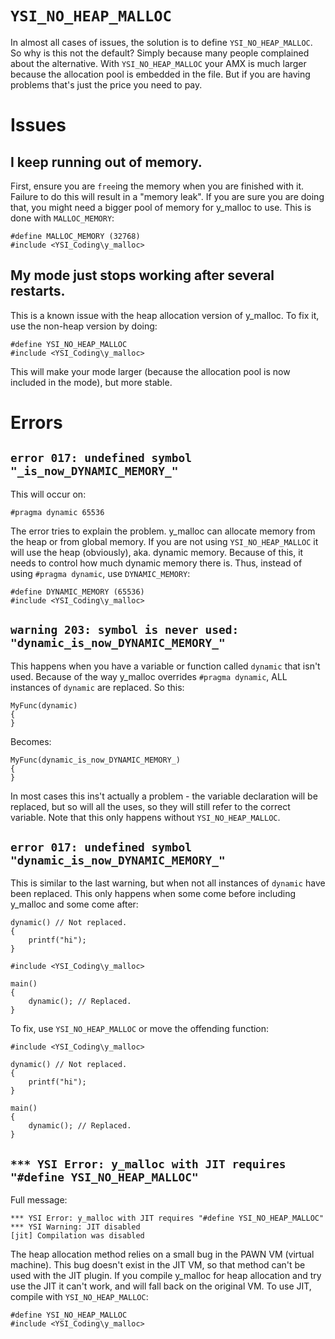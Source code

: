 # `YSI_NO_HEAP_MALLOC`

In almost all cases of issues, the solution is to define `YSI_NO_HEAP_MALLOC`.  So why is this not the default?  Simply because many people complained about the alternative.  With `YSI_NO_HEAP_MALLOC` your AMX is much larger because the allocation pool is embedded in the file.  But if you are having problems that's just the price you need to pay.

# Issues

## I keep running out of memory.

First, ensure you are `free`ing the memory when you are finished with it.  Failure to do this will result in a "memory leak".  If you are sure you are doing that, you might need a bigger pool of memory for y_malloc to use.  This is done with `MALLOC_MEMORY`:

```pawn
#define MALLOC_MEMORY (32768)
#include <YSI_Coding\y_malloc>
```

## My mode just stops working after several restarts.

This is a known issue with the heap allocation version of y_malloc.  To fix it, use the non-heap version by doing:

```pawn
#define YSI_NO_HEAP_MALLOC
#include <YSI_Coding\y_malloc>
```

This will make your mode larger (because the allocation pool is now included in the mode), but more stable.

# Errors

## `error 017: undefined symbol "_is_now_DYNAMIC_MEMORY_"`

This will occur on:

```pawn
#pragma dynamic 65536
```

The error tries to explain the problem.  y_malloc can allocate memory from the heap or from global memory.  If you are not using `YSI_NO_HEAP_MALLOC` it will use the heap (obviously), aka. dynamic memory.  Because of this, it needs to control how much dynamic memory there is.  Thus, instead of using `#pragma dynamic`, use `DYNAMIC_MEMORY`:


```pawn
#define DYNAMIC_MEMORY (65536)
#include <YSI_Coding\y_malloc>
```

## `warning 203: symbol is never used: "dynamic_is_now_DYNAMIC_MEMORY_"`

This happens when you have a variable or function called `dynamic` that isn't used.  Because of the way y_malloc overrides `#pragma dynamic`, ALL instances of `dynamic` are replaced.  So this:

```pawn
MyFunc(dynamic)
{
}
```

Becomes:

```pawn
MyFunc(dynamic_is_now_DYNAMIC_MEMORY_)
{
}
```

In most cases this ins't actually a problem - the variable declaration will be replaced, but so will all the uses, so they will still refer to the correct variable.  Note that this only happens without `YSI_NO_HEAP_MALLOC`.

## `error 017: undefined symbol "dynamic_is_now_DYNAMIC_MEMORY_"`

This is similar to the last warning, but when not all instances of `dynamic` have been replaced.  This only happens when some come before including y_malloc and some come after:

```pawn
dynamic() // Not replaced.
{
	printf("hi");
}

#include <YSI_Coding\y_malloc>

main()
{
	dynamic(); // Replaced.
}
```

To fix, use `YSI_NO_HEAP_MALLOC` or move the offending function:

```pawn
#include <YSI_Coding\y_malloc>

dynamic() // Not replaced.
{
	printf("hi");
}

main()
{
	dynamic(); // Replaced.
}
```

## `*** YSI Error: y_malloc with JIT requires "#define YSI_NO_HEAP_MALLOC"`

Full message:

```
*** YSI Error: y_malloc with JIT requires "#define YSI_NO_HEAP_MALLOC"
*** YSI Warning: JIT disabled
[jit] Compilation was disabled
```

The heap allocation method relies on a small bug in the PAWN VM (virtual machine).  This bug doesn't exist in the JIT VM, so that method can't be used with the JIT plugin.  If you compile y_malloc for heap allocation and try use the JIT it can't work, and will fall back on the original VM.  To use JIT, compile with `YSI_NO_HEAP_MALLOC`:

```pawn
#define YSI_NO_HEAP_MALLOC
#include <YSI_Coding\y_malloc>
```


